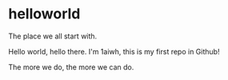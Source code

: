 # helloworld
The place we all start with.

Hello world, hello there.
I'm 1aiwh, this is my first repo in Github!

The more we do, the more we can do.
